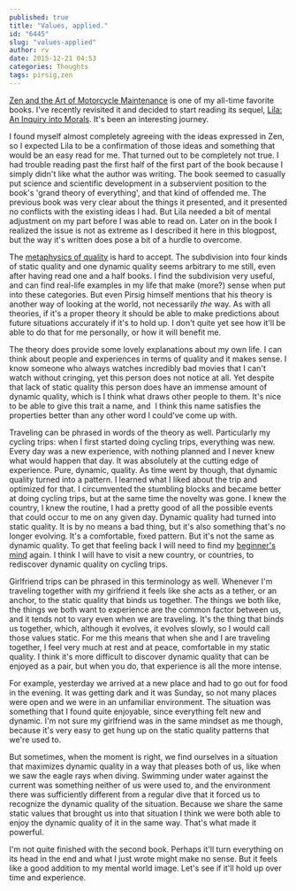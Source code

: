 ```yaml
---
published: true
title: "Values, applied."
id: "6445"
slug: "values-applied"
author: rv
date: 2015-12-21 04:53
categories: Thoughts
tags: pirsig,zen
---
```

<a href="https://en.wikipedia.org/wiki/Zen_and_the_Art_of_Motorcycle_Maintenance" target="_blank">Zen and the Art of Motorcycle Maintenance</a> is one of my all-time favorite books. I've recently revisited it and decided to start reading its sequel, <a href="https://en.wikipedia.org/wiki/Lila:_An_Inquiry_into_Morals" target="_blank">Lila: An Inquiry into Morals</a>. It's been an interesting journey.

I found myself almost completely agreeing with the ideas expressed in Zen, so I expected Lila to be a confirmation of those ideas and something that would be an easy read for me. That turned out to be completely not true. I had trouble reading past the first half of the first part of the book because I simply didn't like what the author was writing. The book seemed to casually put science and scientific development in a subservient position to the book's 'grand theory of everything', and that kind of offended me. The previous book was very clear about the things it presented, and it presented no conflicts with the existing ideas I had. But Lila needed a bit of mental adjustment on my part before I was able to read on. Later on in the book I realized the issue is not as extreme as I described it here in this blogpost, but the way it's written does pose a bit of a hurdle to overcome.

The <a href="https://en.wikipedia.org/wiki/Pirsig%27s_metaphysics_of_Quality" target="_blank">metaphysics of quality</a> is hard to accept. The subdivision into four kinds of static quality and one dynamic quality seems arbitrary to me still, even after having read one and a half books. I find the subdivision very useful, and can find real-life examples in my life that make (more?) sense when put into these categories. But even Pirsig himself mentions that his theory is another way of looking at the world, not necessarily <em>the</em> way. As with all theories, if it's a proper theory it should be able to make predictions about future situations accurately if it's to hold up. I don't quite yet see how it'll be able to do that for me personally, or how it will benefit me.

The theory does provide some lovely explanations about my own life. I can think about people and experiences in terms of quality and it makes sense. I know someone who always watches incredibly bad movies that I can't watch without cringing, yet this person does not notice at all. Yet despite that lack of static quality this person does have an immense amount of dynamic quality, which is I think what draws other people to them. It's nice to be able to give this trait a name, and  I think this name satisfies the properties better than any other word I could've come up with.

Traveling can be phrased in words of the theory as well. Particularly my cycling trips: when I first started doing cycling trips, everything was new. Every day was a new experience, with nothing planned and I never knew what would happen that day. It was absolutely at the cutting edge of experience. Pure, dynamic, quality. As time went by though, that dynamic quality turned into a pattern. I learned what I liked about the trip and optimized for that. I circumvented the stumbling blocks and became better at doing cycling trips, but at the same time the novelty was gone. I knew the country, I knew the routine, I had a pretty good of all the possible events that could occur to me on any given day. Dynamic quality had turned into static quality. It is by no means a bad thing, but it's also something that's no longer evolving. It's a comfortable, fixed pattern. But it's not the same as dynamic quality. To get that feeling back I will need to find my <a href="https://en.wikipedia.org/wiki/Shoshin" target="_blank">beginner's mind</a> again. I think I will have to visit a new country, or countries, to rediscover dynamic quality on cycling trips.

Girlfriend trips can be phrased in this terminology as well. Whenever I'm traveling together with my girlfriend it feels like she acts as a tether, or an anchor, to the static quality that binds us together. The things we both like, the things we both want to experience are the common factor between us, and it tends not to vary even when we are traveling. It's the thing that binds us together, which, although it evolves, it evolves slowly, so I would call those values static. For me this means that when she and I are traveling together, I feel very much at rest and at peace, comfortable in my static quality. I think it's more difficult to discover dynamic quality that can be enjoyed as a pair, but when you do, that experience is all the more intense.

For example, yesterday we arrived at a new place and had to go out for food in the evening. It was getting dark and it was Sunday, so not many places were open and we were in an unfamiliar environment. The situation was something that I found quite enjoyable, since everything felt new and dynamic. I'm not sure my girlfriend was in the same mindset as me though, because it's very easy to get hung up on the static quality patterns that we're used to.

But sometimes, when the moment is right, we find ourselves in a situation that maximizes dynamic quality in a way that pleases both of us, like when we saw the eagle rays when diving. Swimming under water against the current was something neither of us were used to, and the environment there was sufficiently different from a regular dive that it forced us to recognize the dynamic quality of the situation. Because we share the same static values that brought us into that situation I think we were both able to enjoy the dynamic quality of it in the same way. That's what made it powerful.

I'm not quite finished with the second book. Perhaps it'll turn everything on its head in the end and what I just wrote might make no sense. But it feels like a good addition to my mental world image. Let's see if it'll hold up over time and experience.